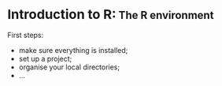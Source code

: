 <span style="font-size: 125%;">Introduction to R:</span>
**The R environment**
---

First steps: 
* make sure everything is installed;
* set up a project;
* organise your local directories;
* ...
